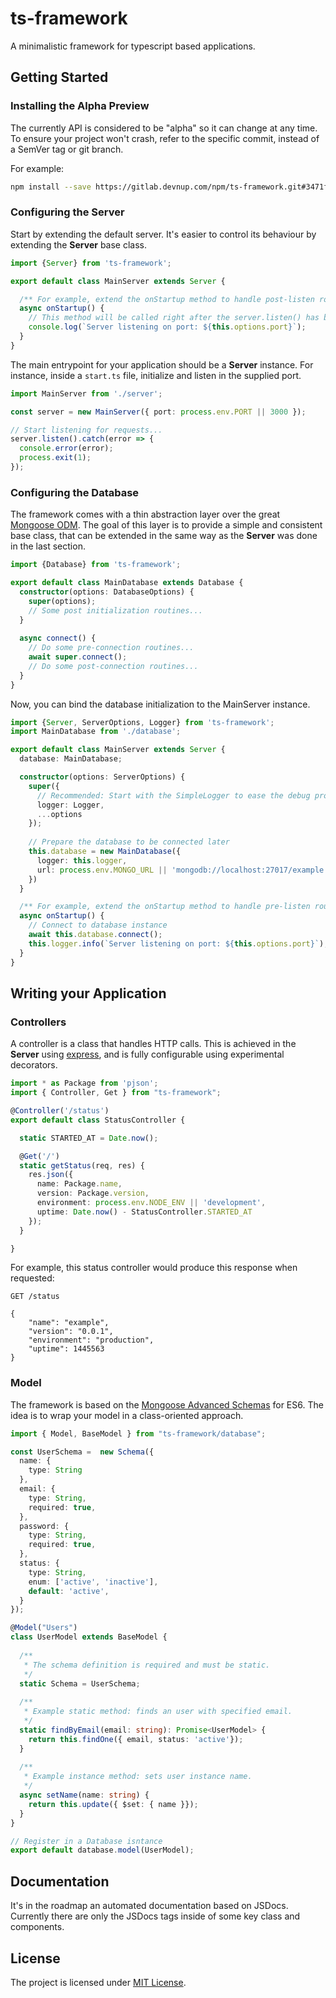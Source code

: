 ts-framework
============

A minimalistic framework for typescript based applications.

## Getting Started

### Installing the Alpha Preview

The currently API is considered to be "alpha" so it can change at any time. To 
ensure your project won't crash, refer to the specific commit, instead of a 
SemVer tag or git branch.

For example:

```bash
npm install --save https://gitlab.devnup.com/npm/ts-framework.git#3471f9004798c35c5943cdf9160bd0ce856db62c 
``` 

### Configuring the Server

Start by extending the default server. It's easier to control its behaviour by
extending the **Server** base class.

```typescript
import {Server} from 'ts-framework';

export default class MainServer extends Server {

  /** For example, extend the onStartup method to handle post-listen routines */
  async onStartup() {
    // This method will be called right after the server.listen() has been called.
    console.log(`Server listening on port: ${this.options.port}`);
  }
} 
```

The main entrypoint for your application should be a **Server** instance. For 
instance, inside a ```start.ts``` file, initialize and listen in the supplied 
port.

```typescript
import MainServer from './server';

const server = new MainServer({ port: process.env.PORT || 3000 });

// Start listening for requests...
server.listen().catch(error => {
  console.error(error);
  process.exit(1);
});
```


### Configuring the Database


The framework comes with a thin abstraction layer over the great 
[Mongoose ODM](https://npmjs.org/package/mongoose). The goal of this layer is to
provide a simple and consistent base class, that can be extended in the same way 
as the **Server** was done in the last section. 

```typescript
import {Database} from 'ts-framework';

export default class MainDatabase extends Database {
  constructor(options: DatabaseOptions) {
    super(options);
    // Some post initialization routines...
  }
  
  async connect() {
    // Do some pre-connection routines...
    await super.connect();
    // Do some post-connection routines...
  }
}
```

Now, you can bind the database initialization to the MainServer instance.

```typescript
import {Server, ServerOptions, Logger} from 'ts-framework';
import MainDatabase from './database';

export default class MainServer extends Server {
  database: MainDatabase;

  constructor(options: ServerOptions) {
    super({
      // Recommended: Start with the SimpleLogger to ease the debug process
      logger: Logger,
      ...options
    });
    
    // Prepare the database to be connected later
    this.database = new MainDatabase({
      logger: this.logger,
      url: process.env.MONGO_URL || 'mongodb://localhost:27017/example'
    })
  }

  /** For example, extend the onStartup method to handle pre-listen routines */
  async onStartup() {
    // Connect to database instance
    await this.database.connect();
    this.logger.info(`Server listening on port: ${this.options.port}`);
  }
} 
```

## Writing your Application

### Controllers

A controller is a class that handles HTTP calls. This is achieved in the **Server**
using [express](https://npmjs.org/package/express), and is fully configurable using
experimental decorators.

```typescript
import * as Package from 'pjson';
import { Controller, Get } from "ts-framework";

@Controller('/status')
export default class StatusController {

  static STARTED_AT = Date.now();

  @Get('/')
  static getStatus(req, res) {
    res.json({
      name: Package.name,
      version: Package.version,
      environment: process.env.NODE_ENV || 'development',
      uptime: Date.now() - StatusController.STARTED_AT
    });
  }

}
```

For example, this status controller would produce this response when requested:

```
GET /status

{
    "name": "example",
    "version": "0.0.1",
    "environment": "production",
    "uptime": 1445563
}
```

### Model

The framework is based on the [Mongoose Advanced Schemas](http://mongoosejs.com/docs/advanced_schemas.html) for ES6. The 
idea is to wrap your model in a class-oriented approach.

```typescript
import { Model, BaseModel } from "ts-framework/database";

const UserSchema =  new Schema({
  name: {
    type: String
  },
  email: {
    type: String,
    required: true,
  },
  password: {
    type: String,
    required: true,
  },
  status: {
    type: String,
    enum: ['active', 'inactive'],
    default: 'active',
  }
});

@Model("Users")
class UserModel extends BaseModel {
  
  /**
   * The schema definition is required and must be static. 
   */
  static Schema = UserSchema;
  
  /**
   * Example static method: finds an user with specified email.
   */
  static findByEmail(email: string): Promise<UserModel> {
    return this.findOne({ email, status: 'active'});
  }
  
  /**
   * Example instance method: sets user instance name.
   */
  async setName(name: string) {
    return this.update({ $set: { name }});
  }
}

// Register in a Database isntance
export default database.model(UserModel);
```



## Documentation

It's in the roadmap an automated documentation based on JSDocs. Currently there are only the JSDocs tags inside of some 
key class and components.


## License

The project is licensed under [MIT License](./LICENSE.md).